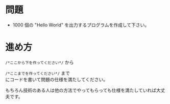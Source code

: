 # 問題
- 1000 個の "Hello World" を出力するプログラムを作成して下さい。

# 進め方
`/*ここから下を作ってください*/` から  
  
`/*ここまでを作ってください*/` まで  
にコードを書いて問題の仕様を満たしてください。  
  
もちろん技術のある人は他の方法でやってもらっても仕様を満たしていれば大丈夫です。
